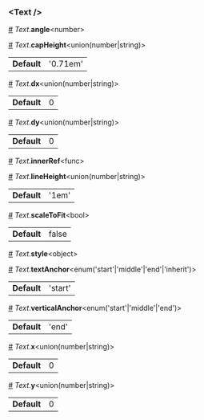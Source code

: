 ### &lt;Text /&gt;


<a name="Text__angle" href="#Text__angle">#</a> *Text*.**angle**&lt;number&gt;  

<a name="Text__capHeight" href="#Text__capHeight">#</a> *Text*.**capHeight**&lt;union(number|string)&gt;  <table><tr><td><strong>Default</strong></td><td>'0.71em'</td></td></table>

<a name="Text__dx" href="#Text__dx">#</a> *Text*.**dx**&lt;union(number|string)&gt;  <table><tr><td><strong>Default</strong></td><td>0</td></td></table>

<a name="Text__dy" href="#Text__dy">#</a> *Text*.**dy**&lt;union(number|string)&gt;  <table><tr><td><strong>Default</strong></td><td>0</td></td></table>

<a name="Text__innerRef" href="#Text__innerRef">#</a> *Text*.**innerRef**&lt;func&gt;  

<a name="Text__lineHeight" href="#Text__lineHeight">#</a> *Text*.**lineHeight**&lt;union(number|string)&gt;  <table><tr><td><strong>Default</strong></td><td>'1em'</td></td></table>

<a name="Text__scaleToFit" href="#Text__scaleToFit">#</a> *Text*.**scaleToFit**&lt;bool&gt;  <table><tr><td><strong>Default</strong></td><td>false</td></td></table>

<a name="Text__style" href="#Text__style">#</a> *Text*.**style**&lt;object&gt;  

<a name="Text__textAnchor" href="#Text__textAnchor">#</a> *Text*.**textAnchor**&lt;enum('start'|'middle'|'end'|'inherit')&gt;  <table><tr><td><strong>Default</strong></td><td>'start'</td></td></table>

<a name="Text__verticalAnchor" href="#Text__verticalAnchor">#</a> *Text*.**verticalAnchor**&lt;enum('start'|'middle'|'end')&gt;  <table><tr><td><strong>Default</strong></td><td>'end'</td></td></table>

<a name="Text__x" href="#Text__x">#</a> *Text*.**x**&lt;union(number|string)&gt;  <table><tr><td><strong>Default</strong></td><td>0</td></td></table>

<a name="Text__y" href="#Text__y">#</a> *Text*.**y**&lt;union(number|string)&gt;  <table><tr><td><strong>Default</strong></td><td>0</td></td></table>

